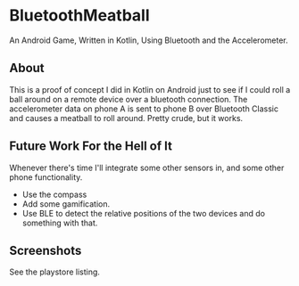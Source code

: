 # BluetoothMeatball

An Android Game, Written in Kotlin, Using Bluetooth and the Accelerometer.

## About
This is a proof of concept I did in Kotlin on Android just to see if I could roll a ball around on a remote device over a bluetooth connection. The accelerometer data on phone A is sent to phone B over Bluetooth Classic and causes a meatball to roll around. Pretty crude, but it works.

## Future Work For the Hell of It
Whenever there's time I'll integrate some other sensors in, and some other phone functionality.
* Use the compass
* Add some gamification.
* Use BLE to detect the relative positions of the two devices and do something with that.

## Screenshots
See the playstore listing.
